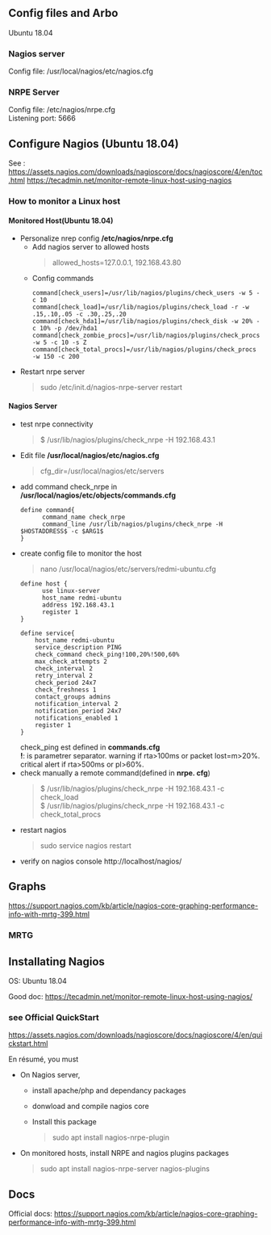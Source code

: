 ## Config files and Arbo
Ubuntu 18.04  
### Nagios server
Config file: /usr/local/nagios/etc/nagios.cfg  

### NRPE Server
Config file: /etc/nagios/nrpe.cfg  
Listening port: 5666  

## Configure Nagios (Ubuntu 18.04)
See :
  https://assets.nagios.com/downloads/nagioscore/docs/nagioscore/4/en/toc.html
  https://tecadmin.net/monitor-remote-linux-host-using-nagios
  
### How to monitor a Linux host
#### Monitored Host(Ubuntu 18.04)
- Personalize nrep config **/etc/nagios/nrpe.cfg**
  - Add nagios server to allowed hosts  
    > allowed_hosts=127.0.0.1, 192.168.43.80  
  - Config commands  
    ```
    command[check_users]=/usr/lib/nagios/plugins/check_users -w 5 -c 10                       
    command[check_load]=/usr/lib/nagios/plugins/check_load -r -w .15,.10,.05 -c .30,.25,.20   
    command[check_hda1]=/usr/lib/nagios/plugins/check_disk -w 20% -c 10% -p /dev/hda1         
    command[check_zombie_procs]=/usr/lib/nagios/plugins/check_procs -w 5 -c 10 -s Z           
    command[check_total_procs]=/usr/lib/nagios/plugins/check_procs -w 150 -c 200
    ```
- Restart nrpe server
  > sudo /etc/init.d/nagios-nrpe-server restart
  
#### Nagios Server
- test nrpe connectivity
  > $ /usr/lib/nagios/plugins/check_nrpe -H 192.168.43.1
- Edit file **/usr/local/nagios/etc/nagios.cfg**
  > cfg_dir=/usr/local/nagios/etc/servers
- add command check_nrpe in **/usr/local/nagios/etc/objects/commands.cfg**  
  ```
  define command{
        command_name check_nrpe
        command_line /usr/lib/nagios/plugins/check_nrpe -H $HOSTADDRESS$ -c $ARG1$
  }
  ```
- create config file to monitor the host
  > nano /usr/local/nagios/etc/servers/redmi-ubuntu.cfg
  ```
  define host {                                                                             
        use linux-server                                                                  
        host_name redmi-ubuntu                                                            
        address 192.168.43.1                                                              
        register 1                                                                        
  }        
  
  define service{                                                                           
      host_name redmi-ubuntu                                                              
      service_description PING                                                            
      check_command check_ping!100,20%!500,60%                                        
      max_check_attempts 2                                                                
      check_interval 2                                                                    
      retry_interval 2                                                                    
      check_period 24x7                                                                   
      check_freshness 1                                                                   
      contact_groups admins                                                               
      notification_interval 2                                                             
      notification_period 24x7                                                            
      notifications_enabled 1                                                             
      register 1                                                                          
  }
  ```
  check_ping est defined in **commands.cfg**   
  **!**: is parametrer separator. warning if rta>100ms or packet lost=m>20%. critical alert if 
  rta>500ms or pl>60%.
- check manually a remote command(defined in **nrpe. cfg**)  
  > $ /usr/lib/nagios/plugins/check_nrpe -H 192.168.43.1 -c check_load  
  > $ /usr/lib/nagios/plugins/check_nrpe -H 192.168.43.1 -c check_total_procs
- restart nagios
  > sudo service nagios restart
- verify on nagios console
  http://localhost/nagios/

##  Graphs
https://support.nagios.com/kb/article/nagios-core-graphing-performance-info-with-mrtg-399.html

### MRTG


##  Installating Nagios

OS: Ubuntu 18.04 

Good doc: https://tecadmin.net/monitor-remote-linux-host-using-nagios/

### see Official QuickStart

https://assets.nagios.com/downloads/nagioscore/docs/nagioscore/4/en/quickstart.html

En résumé, you must

- On Nagios server,

  - install apache/php and dependancy packages

  - donwload and compile nagios core

  - Install this package

    > sudo apt install nagios-nrpe-plugin

- On monitored hosts, install NRPE and nagios plugins packages

  > sudo apt install nagios-nrpe-server nagios-plugins 

## Docs
Official docs: https://support.nagios.com/kb/article/nagios-core-graphing-performance-info-with-mrtg-399.html



